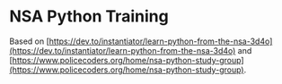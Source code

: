 # NSA Python Training

Based on [https://dev.to/instantiator/learn-python-from-the-nsa-3d4o](https://dev.to/instantiator/learn-python-from-the-nsa-3d4o) and [https://www.policecoders.org/home/nsa-python-study-group](https://www.policecoders.org/home/nsa-python-study-group).
